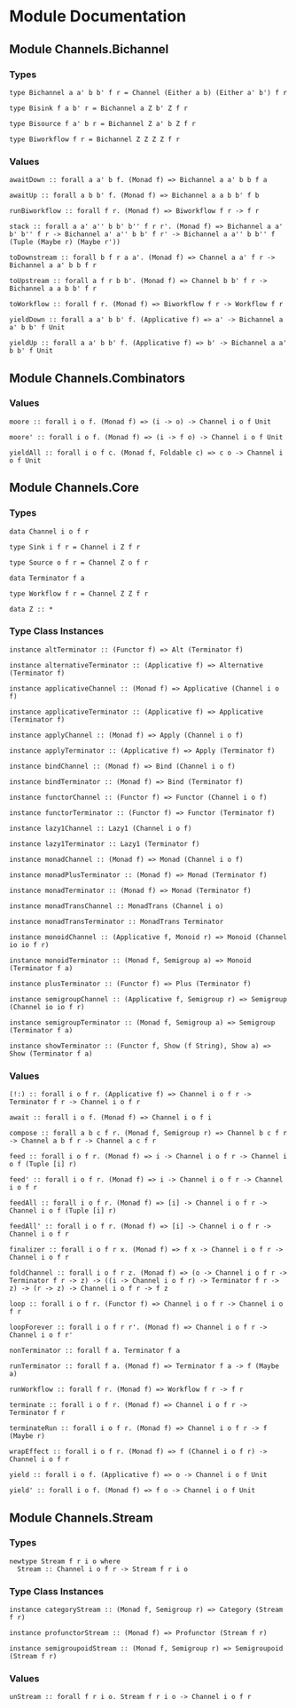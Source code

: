 # Module Documentation

## Module Channels.Bichannel

### Types

    type Bichannel a a' b b' f r = Channel (Either a b) (Either a' b') f r

    type Bisink f a b' r = Bichannel a Z b' Z f r

    type Bisource f a' b r = Bichannel Z a' b Z f r

    type Biworkflow f r = Bichannel Z Z Z Z f r


### Values

    awaitDown :: forall a a' b f. (Monad f) => Bichannel a a' b b f a

    awaitUp :: forall a b b' f. (Monad f) => Bichannel a a b b' f b

    runBiworkflow :: forall f r. (Monad f) => Biworkflow f r -> f r

    stack :: forall a a' a'' b b' b'' f r r'. (Monad f) => Bichannel a a' b' b'' f r -> Bichannel a' a'' b b' f r' -> Bichannel a a'' b b'' f (Tuple (Maybe r) (Maybe r'))

    toDownstream :: forall b f r a a'. (Monad f) => Channel a a' f r -> Bichannel a a' b b f r

    toUpstream :: forall a f r b b'. (Monad f) => Channel b b' f r -> Bichannel a a b b' f r

    toWorkflow :: forall f r. (Monad f) => Biworkflow f r -> Workflow f r

    yieldDown :: forall a a' b b' f. (Applicative f) => a' -> Bichannel a a' b b' f Unit

    yieldUp :: forall a a' b b' f. (Applicative f) => b' -> Bichannel a a' b b' f Unit


## Module Channels.Combinators

### Values

    moore :: forall i o f. (Monad f) => (i -> o) -> Channel i o f Unit

    moore' :: forall i o f. (Monad f) => (i -> f o) -> Channel i o f Unit

    yieldAll :: forall i o f c. (Monad f, Foldable c) => c o -> Channel i o f Unit


## Module Channels.Core

### Types

    data Channel i o f r

    type Sink i f r = Channel i Z f r

    type Source o f r = Channel Z o f r

    data Terminator f a

    type Workflow f r = Channel Z Z f r

    data Z :: *


### Type Class Instances

    instance altTerminator :: (Functor f) => Alt (Terminator f)

    instance alternativeTerminator :: (Applicative f) => Alternative (Terminator f)

    instance applicativeChannel :: (Monad f) => Applicative (Channel i o f)

    instance applicativeTerminator :: (Applicative f) => Applicative (Terminator f)

    instance applyChannel :: (Monad f) => Apply (Channel i o f)

    instance applyTerminator :: (Applicative f) => Apply (Terminator f)

    instance bindChannel :: (Monad f) => Bind (Channel i o f)

    instance bindTerminator :: (Monad f) => Bind (Terminator f)

    instance functorChannel :: (Functor f) => Functor (Channel i o f)

    instance functorTerminator :: (Functor f) => Functor (Terminator f)

    instance lazy1Channel :: Lazy1 (Channel i o f)

    instance lazy1Terminator :: Lazy1 (Terminator f)

    instance monadChannel :: (Monad f) => Monad (Channel i o f)

    instance monadPlusTerminator :: (Monad f) => Monad (Terminator f)

    instance monadTerminator :: (Monad f) => Monad (Terminator f)

    instance monadTransChannel :: MonadTrans (Channel i o)

    instance monadTransTerminator :: MonadTrans Terminator

    instance monoidChannel :: (Applicative f, Monoid r) => Monoid (Channel io io f r)

    instance monoidTerminator :: (Monad f, Semigroup a) => Monoid (Terminator f a)

    instance plusTerminator :: (Functor f) => Plus (Terminator f)

    instance semigroupChannel :: (Applicative f, Semigroup r) => Semigroup (Channel io io f r)

    instance semigroupTerminator :: (Monad f, Semigroup a) => Semigroup (Terminator f a)

    instance showTerminator :: (Functor f, Show (f String), Show a) => Show (Terminator f a)


### Values

    (!:) :: forall i o f r. (Applicative f) => Channel i o f r -> Terminator f r -> Channel i o f r

    await :: forall i o f. (Monad f) => Channel i o f i

    compose :: forall a b c f r. (Monad f, Semigroup r) => Channel b c f r -> Channel a b f r -> Channel a c f r

    feed :: forall i o f r. (Monad f) => i -> Channel i o f r -> Channel i o f (Tuple [i] r)

    feed' :: forall i o f r. (Monad f) => i -> Channel i o f r -> Channel i o f r

    feedAll :: forall i o f r. (Monad f) => [i] -> Channel i o f r -> Channel i o f (Tuple [i] r)

    feedAll' :: forall i o f r. (Monad f) => [i] -> Channel i o f r -> Channel i o f r

    finalizer :: forall i o f r x. (Monad f) => f x -> Channel i o f r -> Channel i o f r

    foldChannel :: forall i o f r z. (Monad f) => (o -> Channel i o f r -> Terminator f r -> z) -> ((i -> Channel i o f r) -> Terminator f r -> z) -> (r -> z) -> Channel i o f r -> f z

    loop :: forall i o f r. (Functor f) => Channel i o f r -> Channel i o f r

    loopForever :: forall i o f r r'. (Monad f) => Channel i o f r -> Channel i o f r'

    nonTerminator :: forall f a. Terminator f a

    runTerminator :: forall f a. (Monad f) => Terminator f a -> f (Maybe a)

    runWorkflow :: forall f r. (Monad f) => Workflow f r -> f r

    terminate :: forall i o f r. (Monad f) => Channel i o f r -> Terminator f r

    terminateRun :: forall i o f r. (Monad f) => Channel i o f r -> f (Maybe r)

    wrapEffect :: forall i o f r. (Monad f) => f (Channel i o f r) -> Channel i o f r

    yield :: forall i o f. (Applicative f) => o -> Channel i o f Unit

    yield' :: forall i o f. (Monad f) => f o -> Channel i o f Unit


## Module Channels.Stream

### Types

    newtype Stream f r i o where
      Stream :: Channel i o f r -> Stream f r i o


### Type Class Instances

    instance categoryStream :: (Monad f, Semigroup r) => Category (Stream f r)

    instance profunctorStream :: (Monad f) => Profunctor (Stream f r)

    instance semigroupoidStream :: (Monad f, Semigroup r) => Semigroupoid (Stream f r)


### Values

    unStream :: forall f r i o. Stream f r i o -> Channel i o f r



